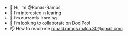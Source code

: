 - 👋 Hi, I’m @Ronad-Ramos
- 👀 I’m interested in learing
- 🌱 I’m currently learning
- 💞️ I’m looking to collaborate on DoolPool
- 📫 How to reach me  ronald.ramos.malca.30@gmail.com

<!---
Ronad-Ramos/Ronad-Ramos is a ✨ special ✨ repository because its `README.md` (this file) appears on your GitHub profile.
You can click the Preview link to take a look at your changes.
--->
